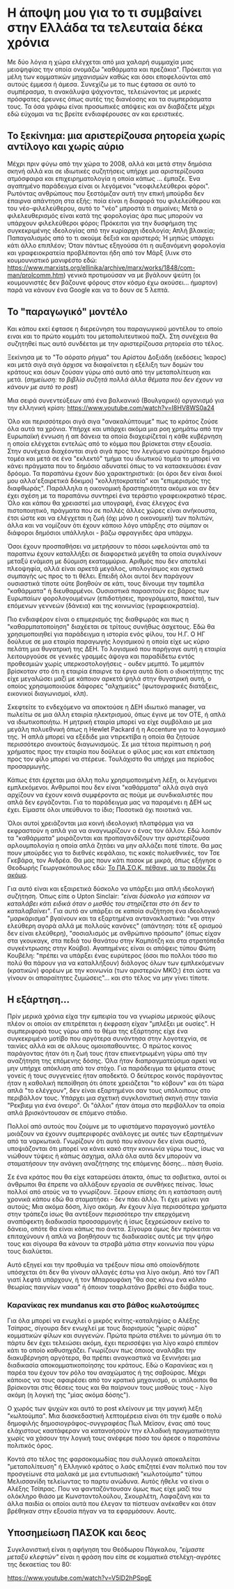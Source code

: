 # Η άποψη μου για το τι συμβαίνει στην Ελλάδα τα τελευταία δέκα χρόνια

Με δύο λόγια η χώρα ελέγχεται από μια χαλαρή συμμαχία μιας μειοψηφίας την οποία
ονομάζω "καθάρματα και πρεζάκια". Πρόκειται για μέλη των κομματικών μηχανισμών
καθώς και όσοι εποφελούνται από αυτούς έμμεσα ή άμεσα. Συνεχίζω με το πως έφτασα
σε αυτό το συμπέρασμα, τι ανακάλυψα ψάχνοντας, τελειώνοντας με μερικές πρόσφατες
έρευνες όπως αυτές της διανέοσης και τα συμπεράσματα τους. Τα όσα γράφω είναι
προσωπικές απόψεις και αν διαβάζετε μέχρι εδώ εύχομαι να τις βρείτε
ενδιαφέρουσες αν και ερειστικές.

## Το ξεκίνημα: μια αριστερίζουσα ρητορεία χωρίς αντίλογο και χωρίς αύριο

Μέχρι πριν φύγω από την χώρα το 2008, αλλά και μετά στην δημόσια σκηνή αλλά και
σε ιδιωτικές συζητήσεις υπήρχε μια αριστερίζουσα ατμόσφαιρα και
επιχειρηματολογία η οποία κάπως ... έμπαζε. Ένα αγαπημένο παράδειγμα είναι οι
λεγόμενοι "νεοφιλελεύθεροι φόροι". Ρωτόντας ανθρώπους που ξεστόμιζαν αυτή την
επική μπούρδα δεν έπαιρνα απάντηση στα εξής: ποία είναι η διαφορά του
φιλελεύθερου και του νέο-φιλελεύθερου, αυτό το "νέο" μπροστά τι σημαίνει; Μετά
ο φιλελευθερισμός είναι κατά της φορολογίας άρα πως μπορούν να υπάρχουν
φιλελεύθεροι φόροι; Πρόκειται για την δυσφήμιση της συγκεκριμένης ιδεολογίας
από την κυρίαρχη ιδεολογία; Απλή βλακεία; Παπαγαλισμός από το τι ακούμε δεξιά
και αριστερά; Ή μηπώς υπάρχει κάτι άλλο επιπλέον; Όταν πάντως εξηγούσα ότι η
αυξανόμενη φορολογία και γραφειοκρατεία προβλέπονται ήδη από τον Μάρξ (λινκ στο
κουμουνιστικό μανιφέστο εδώ: https://www.marxists.org/ellinika/archive/marx/works/1848/com-man/prolcomm.htm) γενικά προτιμούσαν να με βγάλουν ψεύτη (οι κουμουνιστές δεν
βάζουνε φόρους στον κόσμο έχω ακούσει... ήμαρτον) παρά να κάνουν ένα Google
και να το δουν σε 5 λεπτά.

## Το "παραγωγικό" μοντέλο

Και κάπου εκεί έφτασε η διερεύνηση του παραγωγικού μοντέλου το οποίο ειναι και
το πρώτο κομμάτι του μεταπολιτευτικού παζλ. Στη συνέχεια θα συζητηθεί πως αυτό
συνδέεται με την αριστερίζουσα ρητορεία στο τέλος.

Ξεκίνησα με το "Το αόρατο ρήγμα" του Αρίστου Δοξιάδη (εκδόσεις Ίκαρος) και μετά
σιγά σιγά άρχισε να διαφαίνεται η εξέλιξη των δομών του κράτους και όσων ζούσαν
γύρω από αυτό από την μεταπολίτευση και μετά. (*σημείωση: το βιβλίο συζητά πολλά
άλλα θέματα που δεν έχουν να κάνουν με αυτό το post*)

Μια σειρά συνεντεύξεων από ένα βαλκανικό (Βουλγαρικό) οργανισμό για την ελληνική
κρίση:
https://www.youtube.com/watch?v=I8HV8WS0a24

Όλο και περισσότεροι σιγά σιγα "ανακαλύπτουμε" πως το κράτος ζούσε όλα αυτά τα
χρόνια. Υπήρχε και υπάρχει ακόμα μια ροη χρημάτω από την Ευρωπαϊκή έννωση ή απ
δάνεια τα οποία διαχειρίζεταί η κάθε κυβέρνηση η οποία ελέγχεται εντελώς από
το κόμμα που βρίσκεται στην εξουσία. Στην συνέχεια διαχέονται σιγά σιγά προς τον
λεγόμενο ευρύτερο δημόσιο τομέα και μετά σε ένα "εκλεκτό" τμήμα του ιδιωτικού
τομέα το μπορεί να κάνει πράγματα που το δημόσιο αδυνατεί όπως το να
κατασκευάσει έναν δρόομο. Τα παραπάνω έχουν δύο χαρακτηριστικά: (οι όροι δεν
είναι δικοί μου αλλα'εξαιρετικά δόκιμοι) "κολλητοκρατεία" και
"επιμερισμός της διαφθωράς". Παράλληλα η οικονομική δραστηριότητα ακόμα και αν
δεν έχει σχέση με τα παραπάνω συντηρεί ένα τεράστιο γραφειοκρατικό τέρας. Όλο
και κάπου θα χρειαστεί μια υπογραφή, ένας έλεγχος ένα πιστοποιητικό, πράγματα
που σε πολλές άλλες χώρες είναι ανήκουστα, έτσι ώστε και να ελέγχεται η
ζωή (όχι μόνο η οικονομική) των πολιτών, άλλα και να νομίζουν ότι έχουν κάποιο
λόγο υπάρξης στο σύμπαν οι διάφοροι δημόσιοι υπάλληλοι - βάζω σφραγγιδες άρα
υπάρχω.

Όσοι έχουν προσπαθήσει να μετρήσουν το πόσοι ωφελούνται από τα παραπνω έχουν
καταλλήξει σε διαφορετικά μεγέθη τα οποία συγκλίνουν μεταξύ ενάμιση με δύομιση
εκατομμύρια. Αριθμός που δεν αποτελεί πλεοψηφία, αλλά είναι αρκετά μεγάλος,
υπολογίσιμος και σχετικά συμπαγής ως προς το τι θέλει. Επειδή όλοι αυτοί δεν
παράγουν ουσιαστικά τίποτε ούτε βοηθούν σε κάτι, τους δίνουμε την ταμπέλα
"καθάρματα" ή διευθαρμένοι. Ουσιαστικά παρασιτούν εις βάρος των Ευρωπαίων
φορολογουμένων (επιδοτήσεις, προγράμματα, πακέτα), των επόμενων γεννεών (δάνεια)
και της κοινωνίας (γραφειοκρατεία).

Πιο ενδιαφέρον είναι ο επιμερισμός της διαθφωράς και πως η "καθαρμπατοποίηση"
διαχέεται σε τρίτους συνήθως άσχετους. Εδώ θα χρησιμοποιηθεί για παράδειγμα
η ιστορία ενός φίλου, του Η.Γ. Ο ΗΓ δούλευε σε μια εταιρία παραγωγής λογισμικού
η οποία είχε ως κύριο πελάτη μια θυγατρική της ΔΕΗ. Το λογισμικό που παρήγαγε
αυτή η εταιρία λειτουργούσε σε γενικές γραμμές άψογα και παραδίδετω εντός
προθεσμιών χωρίς υπερκοστολογήσεις - ουδεν μεμπτό. Το μεμπτόν βρίσκοταν στο ότι
η εταιρία έπαιρνε τα έργα αυτά δίοτι ο ιδιοκτήτητης της είχε μεγαλώσει μαζί με
κάποιον αρκετά ψηλά στην θυγατρική αυτή, ο οποίος χρησιμοποιούσε δάφορες
"αλχημείες" (φωτογραφικές διατάξεις, εικονικοί διαγωνισμοί, κλπ).

Σκεφτείτε το ενδεχόμενο να αποκτούσε η ΔΕΗ ιδιωτικό manager, να πωλείτω σε μια
άλλη εταιρία ηλεκτρισμού, όπως έγινε με τον ΟΤΕ, ή απλά να ιδιωτικοποιήτω. Η
μητρική εταιρία μπορεί να είχε συμβόλαιο με μια μεγάλη πολυεθνική όπως η
Hewlet Packard ή η Accenture για το λογισμικό της. Ή απλά μπορεί να εξέδιδε μια
ντιρεκτίβα η οποία θα ζητούσε περισσότερο ανοικτούς διαγωνισμούς. Σε μια τέτοια
περίπτωση η ροή χρήματος προς την εταιρία που δούλευε ο φίλος μας και κατ
επέκταση προς τον φίλο μπορεί να στέρευε. Τουλάχιστο θα υπήρχε μια περίοδος
προσαρμωγής.

Κάπως έτσι έρχεται μια άλλη πολυ χρησιμοποιημένη λέξη, οι λεγόμενοι
εμπλεκόμενοι. Ανθρωποί που δεν είναι "καθάρματα" αλλά σιγά σιγά αρχίζουν να
έχουν κοινά συμφέροντα ας πούμε με συνδικαλιστές που απλά δεν εργάζονται. Για το
παράδειγμα μας να παραμένει η ΔΕΗ ως έχει. Είμαστε όλοι υπεύθυνοι το ίδιο;
Ποσοτικά όχι ποιοτικά ναι.

Όλοι αυτοί χρειάζονται μια κοινή ιδεολογική πλατφόρμα για να εκφραστούν η απλά
για να αναγνωρίζουν ο ένας τον άλλον. Εδώ λοιπόν τα "καθάρματα" μοιράζονται
και προπαγανδίζουν την αριστερίζουσα αρλουμπολογία η οποία απλά ζητάει να μην
αλλάζει ποτέ τίποτε. Θα μας πουν μπούρδες για το διεθνές κεφάλαιο, τις κακές
πολυεθνικές, τον Τσε Γκεβάρα, τον Ανδρέα. Θα μας πουν κάτι πασοκ με μικρά, όπως
εξήγησε ο Θεοδωρής Γεωργακόπουλος εδώ: [Το ΠΑ.ΣΟ.Κ. πέθανε, μα το πασόκ ζει ακόμα](http://www.kathimerini.gr/811652/opinion/epikairothta/politikh/to-pasok-pe8ane-ma-to-pasok-zei-akoma).

Για αυτό είναι και εξαιρετικά δύσκολο να υπάρξει μια απλή ιδεολογική συζήτηση.
Όπως είπε ο Upton Sinclair: *"είναι δύσκολο για κάποιον να καταλάβει κάτι ειδικά
όταν ο μισθός του στηρίζεται στο ότι δεν το καταλαβαίνει"*. Για αυτό αν υπάρξει
σε καποία συζήτηση ένα ιδεολογικό "μαρκάρισμα" βγαίνουν και τα εξαρτημένα
αντανακλαστικά: "ναι στην ελεύθερη αγορά αλλά με πολλούς κανόνες" (απάντηση:
τότε εξ ορισμού δεν είναι ελεύθερη), "σοσιαλισμός με ανθρώπινο πρόσωπο" (όπως
είχαν στα γκουκαγκ, στα πεδιά του θανάτου στην Καμπότζη και στα στρατόπεδα
συγκέντρωσης στην Κούβα). Αγαπημένες είναι οι απόψεις τύπου Φώτη Κουβέλη:
"πρέπει να υπάρξει ένας ευρύτερος (όσοι πιο πολλοι τόσο πιο πολύ θα πάρουν για
να καταλλήξουν) διάλογος όλων των εμπλεκόμενων (κρατικών) φορέων με την κοινωνία
(των αριστερών ΜΚΟ;) έτσι ώστε να γίνουν οι απαραίτητες ζυμώσεις"... και στο
τέλος να μην γίνει τίποτε.

## Η εξάρτηση...

Πρίν μερικά χρόνια είχα την εμπειρία του να γνωρίσω μερικούς φίλους πλέον οι
οποίοι αν επιτρέπεται η έκφραση είχαν "μπλέξει με ουσίες". Η συμπεριφορά τους
γύρω από το θέμα της εξάρτησης είχε ένα συγκεκριμένο μοτίβο που αργότερα
συνάντησα στην λογοτεχνία, σε ταινίες αλλά και σε αλλους ομοιοπαθουντες.
Ο πρώτος κοινος παράγοντας ήταν ότι η ζωή τους ήταν επικεντρωμένη γύρω από την
αναζήτηση της επόμενης δόσης. Όλα ήταν διαπραγματεύσιμα αρκεί να μην υπήρχε
απόκλιση από τον στόχο. Για παράδειγμα τα ψέματα στους γονείς ή τους συγγενείες
ήταν αποδεκτά. Ο δεύτερος κοινός παράγοντας ήταν η καθολική πεποίθηση ότι όποτε
χρειάζεται "το κόβουν" και ότι τώρα απλά "το ελέγχουν", δεν είναι εξαρτημένοι
σαν τους υπόλοιπους στο περιβάλλον τους. Υπάρχει μια σχετική συγκλονιστική σκηνή
στην ταινία "Ρεκβιεμ για ένα όνειρο". Οι "άλλοι" ήταν άτομα στο περιβάλλον τα
οποία απλά βρισκόντουσαν σε επόμενο στάδιο.

Πολλοί από αυτούς που ζούμνε με το υφιστάμενο παραγογικό μοντέλο μοιάζουν να
έχουνν συμπεριφορές ανάλογες με αυτές των εξαρτημένων από τα ναρκωτικά.
Γνωρίζουν ότι αυτό που κάνουν δεν είναι σωστό, υποψιάζονται ότι μπορεί να κάνει
κακό στην κοινωνία γύρω τους, ίσως να νιώθουν τύψεις ή κάπως άσχημα, αλλά όλα
αυτά δεν μπορούν να σταματήσουν την ανάγκη αναζήτησης της επόμενης δόσης...
πάση θυσία.

Σε ένα κράτος που θα είχε καταρεύσει άτακτα, όπως τα σοβιετικα, αυτοί οι
άνθρωποι θα έπρεπε να αλλάξουν εργασία σε συνθήκες πείνας. Ίσως πολλοί από
ατούς να το γνωρίζουν. Ξέρουν επίσης ότι η κατάσταση αυτή χρονικά κάπου εδώ
θα σταματήσει - δεν πάει άλλο. Τι έχει μείνει για αυτούς; Μια ακόμα δόση, λίγο
ακόμη. Αν έχουν λίγα περισσότερα χρήματα στην τράπεζα ίσως θα αντέξουν
περισσότερο την επερχόμενη αναπόφεκτη διαδικασία πρσοσαρμογής ή ίσως ξεχρεώσουν
εκείνο το δάνειο, οπότε θα είναι κάπως πιο άνετα. Σίγουρα όμως δεν πρόκειται να
επιταχύνουν ή απλά να βοηθήσουν τις διαδικασίες αυτές με την ψήφο τους και
σίγουρα θα κάνουν τα στραβά μάτια στην κοινωνία που γύρω τους διαλύεται.

Αυτό εξηγεί και την προθυμία να τρέξουν πίσω από οποίονδήποτε υπόσχεται ότι
δεν θα γίνουν αλλαγές έστω για λίγο ακόμη. Από τον ΓΑΠ γιατί λεφτά υπάρχουν, ή
τον Μπαρουφάκη "θα σας κάνω ένα κόλπο θεωρίας παιγνίων νααα" ή όποιον τσαρλατάνο
βρεθεί στο διάβα τους.

### Καρανίκας rex mundanus και στο βάθος κωλοτούμπες

Για όλα μπορεί να ενωχλεί ο μικρός κνίτης-καταληψίας ο Αλέξης Τσίπρας,
σίγουρα δεν ενωχλεί με τους διορισμούς "χωρίς αύριο" κομματικών φίλων και
συγγενών. Πρώτα πρώτα στέλνει το μύνημα ότι το πάρτυ δεν έχει τελειώσει ακόμη,
έχει περισσέψει για λίγο καιρό επιπέον κάτι το οποίο καθυσηχάζει. Γνωρίζουν πως
όποιος αναλάβει την διακυβέρνηση αργότερα, θα πρέπει αναγκαστικά να ξενινήσει
μια διαδικασία αποκομματικοποίησης του κράτους. Εδώ ο Καρανίκας και η παρέα του
έχουν τον ρόλο του αναχώματος ή της σαβούρας. Μέχρι κάποιος να τους αφαιρέσει
από τον κρατικό μηχανισμό, οι υπόλοιποι θα βρίσκονται στις θέσεις τους και θα
παίρνουν τους μισθούς τους - λίγο ακόμη (η λογική της "μίας ακόμα δόσης").

Ο χωρός των ψυχών και αυτό το post κλείνουν με την μαγική λέξη "κωλτούμπα". Μια
διασκεδαστική λεπτομέρεια είναι ότι την έμαθε ο πολύ δημοφιλής
δημοσιογράφος-συγγραφέας Πωλ Μεϊσον, ένας από τους ελάχιστους καατάφεραν να
κατανοήσούν την ελλαδική πραγματικότητα χωρίς να χάσουν την λογική τους ανέφερε
πόσο του άρεσε ο παραπάνω πολιτικός όρος.

Κοντά στο τέλος της φαρσοκομωδίας που συλλογικά αποκαλείται "μεταπολίτευση" ή
Ελληνικό κράτος ο λαός επιζητεί έναν πολιτικό που τον προσγείωνε στα μαλακά με
μια εντυπωσιακή "κωλοτούμπα" τύπου Μελισσανίδη τελείωντας το παρτυ ανώδυνα.
Αυτός ήθελε να είναι ο Αλέξης Τσίπρας. Που να φανταζόντουσαν όμως πως
είχε μαζί του ολόκληρο θιάσο με Κωνσταντολούλου, Σκουρλέτη, Λαφαζάνη και
τα άλλα παιδία οι οποίοι αυτά που έλεγαν τα πίστευαν ανέκαθεν και όταν βρέθηκαν
στην εξουσία πήγαν να τα εφαρμόσουν. Αουτς.

## Υποσημείωση ΠΑΣΟΚ και δεος

Συγκλονιστική είναι η αφήγηση του Θεόδωρου Πάγκαλου, *"είμαστε μεταξύ κλεφτών"*
είναι η φράση που είπε σε κομματικά στελέχη-αγρότες της δεκαετίας του 80:

https://www.youtube.com/watch?v=V5ID2hPSpgE
